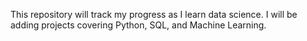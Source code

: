 This repository will track my progress as I learn data science. I will be adding projects covering Python, SQL, and Machine Learning.
